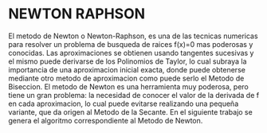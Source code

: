 # NEWTON RAPHSON

El metodo de Newton o Newton-Raphson, es una de las tecnicas numericas para resolver un problema de busqueda de raices f(x)=0 mas poderosas y conocidas. Las aproximaciones se obtienen usando tangentes sucesivas y el mismo puede derivarse de los Polinomios de Taylor, lo cual subraya la importancia de una aproximacion inicial exacta, donde puede obtenerse mediante otro metodo de aproximacion como puede serlo el Metodo de Biseccion. El metodo de Newton es una herramienta muy poderosa, pero tiene un gran problema: la necesidad de conocer el valor de la derivada de f en cada aproximacion, lo cual puede evitarse realizando una pequeña variante, que da origen al Metodo de la Secante. En el siguiente trabajo se genera el algoritmo correspondiente al Metodo de Newton.
